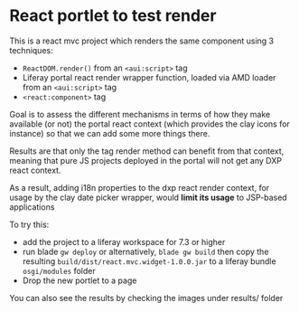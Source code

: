 # React portlet to test render

This is a react mvc project which renders the same component using 3 techniques:
* `ReactDOM.render()` from an `<aui:script>` tag
* Liferay portal react render wrapper function, loaded via AMD loader from an `<aui:script>` tag
* `<react:component>` tag

Goal is to assess the different mechanisms in terms of how they make available (or not) the portal react context (which provides the clay icons for instance) so that we can add some more things there.

Results are that only the tag render method can benefit from that context, meaning that pure JS projects deployed in the portal will not get any DXP react context.

As a result, adding i18n properties to the dxp react render context, for usage by the clay date picker wrapper, would **limit its usage** to JSP-based applications  

To try this:
* add the project to a liferay workspace for 7.3 or higher
* run blade `gw deploy` or alternatively, `blade gw build` then copy the resulting `build/dist/react.mvc.widget-1.0.0.jar` to a liferay bundle `osgi/modules` folder
* Drop the new portlet to a page 

You can also see the results by checking the images under results/ folder
